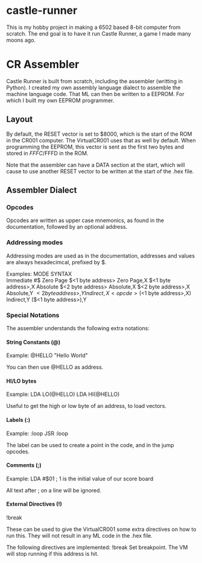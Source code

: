 # castle-runner

This is my hobby project in making a 6502 based 8-bit computer from scratch. The end goal is to have it run Castle Runner, a game I made many moons ago.

# CR Assembler

Castle Runner is built from scratch, including the assembler (writting in Python). I created my own assembly language dialect to assemble the machine language code. That ML can then be written to a EEPROM. For which I built my own EEPROM programmer.

## Layout

By default, the RESET vector is set to $8000, which is the start of the ROM in the CR001 computer. The VirtualCR001 uses that as well by default. When programming the EEPROM, this vector is sent as the first two bytes and stored in $FFFC/$FFFD in the ROM.

Note that the assembler can have a DATA section at the start, which will cause to use another RESET vector to be written at the start of the .hex file.

## Assembler Dialect

### Opcodes
Opcodes are written as upper case mnemonics, as found in the documentation, followed by an optional address. 

### Addressing modes
Addressing modes are used as in the documentation, addresses and values are always hexadecimcal, prefixed by $.

Examples:
MODE          SYNTAX       
Immediate     <opcde> #$<value>
Zero Page     <opcde> $<1 byte address>
Zero Page,X   <opcde> $<1 byte address>,X
Absolute      <opcde> $<2 byte address>
Absolute,X    <opcde> $<2 byte address>,X
Absolute,Y    <opcde> $<2 byte address>,Y
Indirect,X    <opcde> ($<1 byte address>,X)
Indirect,Y    <opcde> ($<1 byte address>),Y

### Special Notations
The assembler understands the following extra notations:

#### String Constants (@)
Example:
@HELLO      "Hello World"

You can then use @HELLO as address.

#### HI/LO bytes
Example:
LDA LO(@HELLO)
LDA HI(@HELLO)

Useful to get the high or low byte of an address, to load vectors.

#### Labels (:)
Example:
:loop
JSR :loop

The label can be used to create a point in the code, and in the jump opcodes.

#### Comments (;)
Example:
LDA #$01            ; 1 is the initial value of our score board

All text after ; on a line will be ignored.

#### External Directives (!)
!break

These can be used to give the VirtualCR001 some extra directives on how to run this. They will not result in any ML code in the .hex file.

The following directives are implemented:
!break      Set breakpoint. The VM will stop running if this address is hit.

